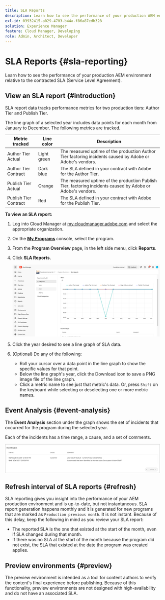 ```yaml
---
title: SLA Reports
description: Learn how to see the performance of your production AEM environment relative to the contracted Service Level Agreement.
exl-id: 03932415-a029-4703-b44a-f86a87edb328
solution: Experience Manager
feature: Cloud Manager, Developing
role: Admin, Architect, Developer
---
```


# SLA Reports {#sla-reporting} 

Learn how to see the performance of your production AEM environment relative to the contracted SLA (Service Level Agreement).

## View an SLA report {#introduction}

SLA report data tracks performance metrics for two production tiers: Author Tier and Publish Tier. 

The line graph of a selected year includes data points for each month from January to December. The following metrics are tracked.

| Metric tracked | Line color | Description |
| --- | --- | --- |
| Author Tier Actual | Light green | The measured uptime of the production Author Tier factoring incidents caused by Adobe or Adobe's vendors. |
| Author Tier Contract  | Dark blue | The SLA defined in your contract with Adobe for the Author Tier. |
| Publish Tier Actual | Orange | The measured uptime of the production Publish Tier, factoring incidents caused by Adobe or Adobe's vendors. |
| Publish Tier Contract | Red | The SLA defined in your contract with Adobe for the Publish Tier. |

**To view an SLA report:**

1. Log into Cloud Manager at [my.cloudmanager.adobe.com](https://my.cloudmanager.adobe.com/) and select the appropriate organization.

1. On the **[My Programs](/help/implementing/cloud-manager/navigation.md#my-programs)** console, select the program.

1. From the **Program Overview** page, in the left side menu, click **Reports**.

1. Click **SLA Reports**. 

    ![SLA report line graph](/help/implementing/cloud-manager/assets/cm-sla-report2.png)

1. Click the year desired to see a line graph of SLA data.

1. (Optional) Do any of the following:

    * Roll your cursor over a data point in the line graph to show the specific values for that point.
    * Below the line graph's year, click the Download icon to save a PNG image file of the line graph.
    * Click a metric name to see just that metric's data. Or, press `Shift` on the keyboard while selecting or deselecting one or more metric names.  

## Event Analysis {#event-analysis}

The **Event Analysis** section under the graph shows the set of incidents that occurred for the program during the selected year. 

Each of the incidents has a time range, a cause, and a set of comments.

![Event Analysis example](assets/sla-reporting-c.png)

## Refresh interval of SLA reports {#refresh}

SLA reporting gives you insight into the performance of your AEM production environment and is up-to-date, but not instantaneous. SLA report generation happens monthly and it is generated for new programs that are marked as `Production previous month`. It is not instant. Because of this delay, keep the following in mind as you review your SLA report:

* The reported SLA is the one that existed at the start of the month, even if SLA changed during that month.
* If there was no SLA at the start of the month because the program did not exist, the SLA that existed at the date the program was created applies.

## Preview environments {#preview}

The preview environment is intended as a tool for content authors to verify the content's final experience before publishing. Because of this functionality, preview environments are not designed with high-availability and do not have an associated SLA.

